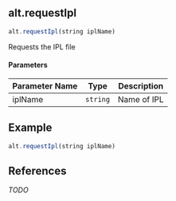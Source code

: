 [//]: # (version=6ef39846332f1d2744254ad3b25d92e0a8972ffb9a64f87e6803c548fc17f32a)

## alt.requestIpl

```js
alt.requestIpl(string iplName)
```

Requests the IPL file

#### Parameters
| Parameter Name | Type | Description |
| -------------- | ----------- | ----------- |
| iplName | `string` | Name of IPL |

## Example

```js
alt.requestIpl(string iplName)
```

## References

*TODO*